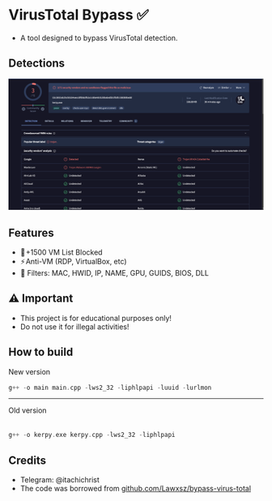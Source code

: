 # VirusTotal Bypass ✅

- A tool designed to bypass VirusTotal detection.

## Detections
<p float="left" align="center">
  <img width="1280" src="detect.png">
</p>

## Features
- 🌠 +1500 VM List Blocked
- ⚡ Anti-VM (RDP, VirtualBox, etc)
- 🌟 Filters: MAC, HWID, IP, NAME, GPU, GUIDS, BIOS, DLL

## ⚠️ Important
 * This project is for educational purposes only! 
 * Do not use it for illegal activities!

## How to build
New version 
```cpp
g++ -o main main.cpp -lws2_32 -liphlpapi -luuid -lurlmon
```
------------
Old version
```cpp

g++ -o kerpy.exe kerpy.cpp -lws2_32 -liphlpapi

```

## Credits
- Telegram: @itachichrist
- The code was borrowed from [github.com/Lawxsz/bypass-virus-total](https://github.com/Lawxsz/bypass-virus-total)
